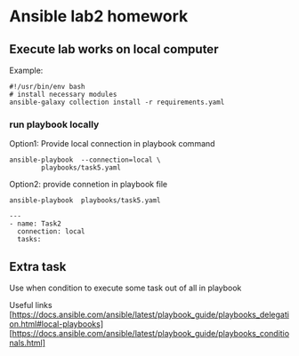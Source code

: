 # Ansible lab2 homework
## Execute lab works on local computer

Example:
```
#!/usr/bin/env bash
# install necessary modules
ansible-galaxy collection install -r requirements.yaml
```
### run playbook locally
Option1: Provide local connection in playbook command
```
ansible-playbook  --connection=local \
        playbooks/task5.yaml
```
Option2: provide connetion in playbook file
```
ansible-playbook  playbooks/task5.yaml
```
```
---
- name: Task2
  connection: local
  tasks:

```

## Extra task
Use when condition to execute some task out of all in playbook


Useful links
[https://docs.ansible.com/ansible/latest/playbook_guide/playbooks_delegation.html#local-playbooks]
[https://docs.ansible.com/ansible/latest/playbook_guide/playbooks_conditionals.html]
